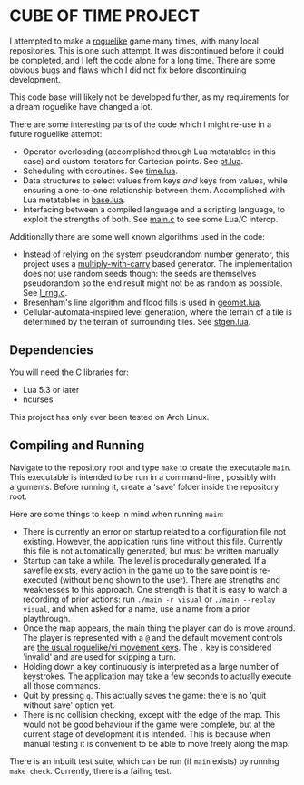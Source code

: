 # CUBE OF TIME PROJECT

I attempted to make a [roguelike](https://en.wikipedia.org/wiki/Roguelike) game many times, with many local repositories. This is one such attempt. It was discontinued before it could be completed, and I left the code alone for a long time. There are some obvious bugs and flaws which I did not fix before discontinuing development.

This code base will likely not be developed further, as my requirements for a dream roguelike have changed a lot.

There are some interesting parts of the code which I might re-use in a future roguelike attempt:

 + Operator overloading (accomplished through Lua metatables in this case) and custom iterators for Cartesian points. See [pt.lua](src/pt.lua).
 + Scheduling with coroutines. See [time.lua](src/time.lua).
 + Data structures to select values from keys *and* keys from values, while ensuring a one-to-one relationship between them. Accomplished with Lua metatables in [base.lua](src/base.lua).
 + Interfacing between a compiled language and a scripting language, to exploit the strengths of both. See [main.c](src/main.c) to see some Lua/C interop.

Additionally there are some well known algorithms used in the code:

 + Instead of relying on the system pseudorandom number generator, this project uses a [multiply-with-carry](https://en.wikipedia.org/wiki/Multiply-with-carry) based generator. The implementation does not use random seeds though: the seeds are themselves pseudorandom so the end result might not be as random as possible. See [l_rng.c](src/l_rng.c).
 + Bresenham's line algorithm and flood fills is used in [geomet.lua](src/geomet.lua).
 + Cellular-automata-inspired level generation, where the terrain of a tile is determined by the terrain of surrounding tiles. See [stgen.lua](src/stgen.lua).

## Dependencies

You will need the C libraries for:

 + Lua 5.3 or later
 + ncurses

This project has only ever been tested on Arch Linux.

## Compiling and Running

Navigate to the repository root and type `make` to create the executable `main`. This executable is intended to be run in a command-line , possibly with arguments. Before running it, create a 'save' folder inside the repository root.

Here are some things to keep in mind when running `main`:

 + There is currently an error on startup related to a configuration file not existing. However, the application runs fine without this file. Currently this file is not automatically generated, but must be written manually.
 + Startup can take a while. The level is procedurally generated. If a savefile exists, every action in the game up to the save point is re-executed (without being shown to the user). There are strengths and weaknesses to this approach. One strength is that it is easy to watch a recording of prior actions: run `./main -r visual` or `./main --replay visual`, and when asked for a name, use a name from a prior playthrough.
 + Once the map appears, the main thing the player can do is move around. The player is represented with a `@` and the default movement controls are [the usual roguelike/vi movement keys](http://roguebasin.com/index.php?title=User_interface_features#Vi_keys). The `.` key is considered 'invalid' and are used for skipping a turn.
 + Holding down a key continuously is interpreted as a large number of keystrokes. The application may take a few seconds to actually execute all those commands.
 + Quit by pressing `q`. This actually saves the game: there is no 'quit without save' option yet.
 + There is no collision checking, except with the edge of the map. This would not be good behaviour if the game were complete, but at the current stage of development it is intended. This is because when manual testing it is convenient to be able to move freely along the map.

There is an inbuilt test suite, which can be run (if `main` exists) by running `make check`. Currently, there is a failing test.
